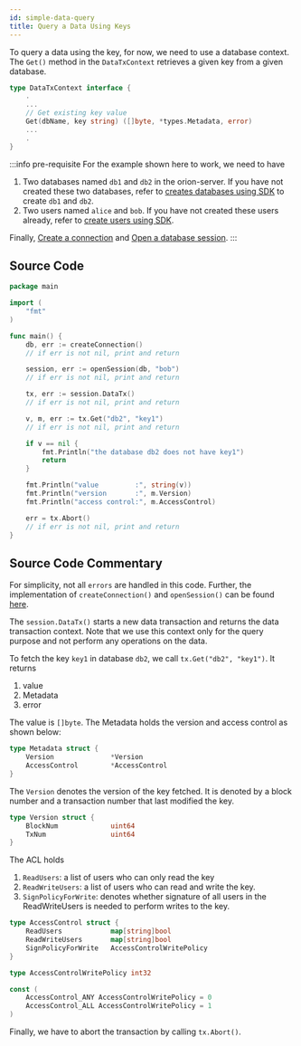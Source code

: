 ```yaml
---
id: simple-data-query
title: Query a Data Using Keys
---
```


To query a data using the key, for now, we need to use a database context. The `Get()` method in the `DataTxContext`
retrieves a given key from a given database.

```go
type DataTxContext interface {
    .
    ...
	// Get existing key value
	Get(dbName, key string) ([]byte, *types.Metadata, error)
    ...
    .
}
```

:::info pre-requisite
For the example shown here to work, we need to have

 1. Two databases named `db1` and `db2` in the orion-server. If you have not created these two databases,
refer to [creates databases using SDK](./dbtx#creation-of-databases) to create `db1` and `db2`.
 2. Two users named `alice` and `bob`. If you have not created these users already, refer to [create users using SDK](./usertx#2-addition-of-users).

Finally, [Create a connection](../../pre-requisite/gosdk#creating-a-connection-to-the-orion-cluster) and
[Open a database session](../../pre-requisite/gosdk#opening-a-database-session).
:::

## Source Code

```go
package main

import (
	"fmt"
)

func main() {
	db, err := createConnection()
    // if err is not nil, print and return

	session, err := openSession(db, "bob")
    // if err is not nil, print and return

	tx, err := session.DataTx()
    // if err is not nil, print and return

	v, m, err := tx.Get("db2", "key1")
    // if err is not nil, print and return

	if v == nil {
		fmt.Println("the database db2 does not have key1")
		return
	}

	fmt.Println("value         :", string(v))
	fmt.Println("version       :", m.Version)
	fmt.Println("access control:", m.AccessControl)

	err = tx.Abort()
    // if err is not nil, print and return
}
```

## Source Code Commentary

For simplicity, not all `errors` are handled in this code. Further, the implementation of `createConnection()` and `openSession()`
can be found [here](../../pre-requisite/gosdk).

The `session.DataTx()` starts a new data transaction and returns the data transaction context. Note that we use this context only for the
query purpose and not perform any operations on the data.

To fetch the key `key1` in database `db2`, we call `tx.Get("db2", "key1")`. It returns
  1. value
  2. Metadata
  3. error

The value is `[]byte`. The Metadata holds the version and access control as shown below:

```go
type Metadata struct {
	Version              *Version
	AccessControl        *AccessControl
}
```
The `Version` denotes the version of the key fetched. It is denoted by a block number and a transaction number that last modified the key.

```go
type Version struct {
	BlockNum             uint64
	TxNum                uint64
}
```
The ACL holds

 1. `ReadUsers`: a list of users who can only read the key
 2. `ReadWriteUsers`: a list of users who can read and write the key.
 3. `SignPolicyForWrite`: denotes whether signature of all users in the ReadWriteUsers is needed to perform writes to the key.

```go
type AccessControl struct {
	ReadUsers            map[string]bool
	ReadWriteUsers       map[string]bool
	SignPolicyForWrite   AccessControlWritePolicy
}

type AccessControlWritePolicy int32

const (
	AccessControl_ANY AccessControlWritePolicy = 0
	AccessControl_ALL AccessControlWritePolicy = 1
)
```

Finally, we have to abort the transaction by calling `tx.Abort()`.
